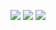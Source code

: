 ![](https://img.shields.io/badge/Java%20version-1.8-green)
![](https://img.shields.io/badge/Maven%20version-4.0.0-brightgreen)
![](https://img.shields.io/badge/Spring%20Boot-2.2.0_M5-yellowgreen)
